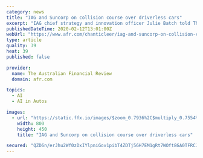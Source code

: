 ```yaml
---
category: news
title: "IAG and Suncorp on collision course over driverless cars"
excerpt: "IAG chief strategy and innovation officer Julie Batch told The Australian Financial Review's Harnessing Artificial Intelligence business breakfast in Sydney on Wednesday that driverless cars such ..."
publishedDateTime: 2020-02-12T13:01:00Z
webUrl: "https://www.afr.com/chanticleer/iag-and-suncorp-on-collision-course-over-driverless-cars-20200212-p54060"
type: article
quality: 39
heat: 39
published: false

provider:
  name: The Australian Financial Review
  domain: afr.com

topics:
  - AI
  - AI in Autos

images:
  - url: "https://static.ffx.io/images/$zoom_0.7936%2C$multiply_0.7554%2C$ratio_1.776846%2C$width_1059%2C$x_0%2C$y_10/t_crop_custom/e_sharpen:25%2Cq_85%2Cf_auto/220f2edc8b6541f881c583f650d6056bdc76cc00"
    width: 800
    height: 450
    title: "IAG and Suncorp on collision course over driverless cars"

secured: "QZD6n/erJhu2Wf0zDxIYlpniGov1pibT4ZDTj56H7EM1gRt7WOft8GA0TFRCJknIZuYUS7c+MAmSSgiC7BNyLtAxg8eR+sXuTNDDi/TSu5VNHS64Nm+8I8T7xxKOrTc7z5a/VYefSHBc/x9bl+gpVeL/eNMbNiaGcH+sydACmUTAPWGq4fwGwPNhWLKF07OVxAG4BuYnNccoPnWHDKmMXnTWP0pV9ZjS74k5uVaMMptkqutfSDv/KJSTNAcd3u6cNkedLGWLxQ/O7tvS4lwASsPJjD/WgXJk849zkbqDSbBoQ6GTiTg3ECmUNuzz2LQB;aOsoT0oh51pv/gFz5628Eg=="
---
```


